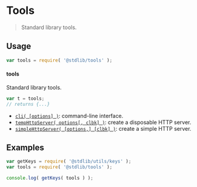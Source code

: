 <!--

@license Apache-2.0

Copyright (c) 2018 The Stdlib Authors.

Licensed under the Apache License, Version 2.0 (the "License");
you may not use this file except in compliance with the License.
You may obtain a copy of the License at

   http://www.apache.org/licenses/LICENSE-2.0

Unless required by applicable law or agreed to in writing, software
distributed under the License is distributed on an "AS IS" BASIS,
WITHOUT WARRANTIES OR CONDITIONS OF ANY KIND, either express or implied.
See the License for the specific language governing permissions and
limitations under the License.

-->

# Tools

> Standard library tools.

<section class="usage">

## Usage

```javascript
var tools = require( '@stdlib/tools' );
```

#### tools

Standard library tools.

```javascript
var t = tools;
// returns {...}
```

<!-- <toc pattern="*"> -->

<div class="namespace-toc">

-   <span class="signature">[`cli( [options] )`][@stdlib/tools/cli]</span><span class="delimiter">: </span><span class="description">command-line interface.</span>
-   <span class="signature">[`tempHttpServer( options[, clbk] )`][@stdlib/tools/disposable-http-server]</span><span class="delimiter">: </span><span class="description">create a disposable HTTP server.</span>
-   <span class="signature">[`simpleHttpServer( [options,] [clbk] )`][@stdlib/tools/simple-http-server]</span><span class="delimiter">: </span><span class="description">create a simple HTTP server.</span>

</div>

<!-- </toc> -->

</section>

<!-- /.usage -->

<section class="examples">

## Examples

<!-- TODO: better examples -->

<!-- eslint no-undef: "error" -->

```javascript
var getKeys = require( '@stdlib/utils/keys' );
var tools = require( '@stdlib/tools' );

console.log( getKeys( tools ) );
```

</section>

<!-- /.examples -->

<section class="links">

<!-- <toc-links> -->

[@stdlib/tools/cli]: https://github.com/stdlib-js/stdlib

[@stdlib/tools/disposable-http-server]: https://github.com/stdlib-js/stdlib

[@stdlib/tools/simple-http-server]: https://github.com/stdlib-js/stdlib

<!-- </toc-links> -->

</section>

<!-- /.links -->

